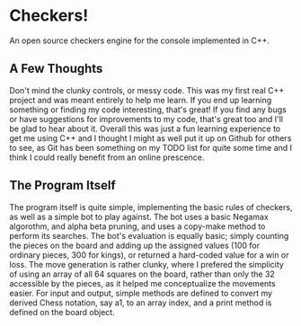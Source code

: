 # Checkers!
An open source checkers engine for the console implemented in C++.

## A Few Thoughts
Don't mind the clunky controls, or messy code. This was my first real C++ project and was meant entirely to help me learn. If you end up learning something or finding my code interesting, that's great! If you find any bugs or have suggestions for improvements to my code, that's great too and I'll be glad to hear about it. Overall this was just a fun learning experience to get me using C++ and I thought I might as well put it up on Github for others to see, as Git has been something on my TODO list for quite some time and I think I could really benefit from an online prescence.

## The Program Itself
The program itself is quite simple, implementing the basic rules of checkers, as well as a simple bot to play against. The bot uses a basic Negamax algorothm, and alpha beta pruning, and uses a copy-make method to perform its searches. The bot's evaluation is equally basic; simply counting the pieces on the board and adding up the assigned values (100 for ordinary pieces, 300 for kings), or returned a hard-coded value for a win or loss. 
The move generation is rather clunky, where I prefered the simplicity of using an array of all 64 squares on the board, rather than only the 32 accessible by the pieces, as it helped me conceptualize the movements easier. For input and output, simple methods are defined to convert my derived Chess notation, say a1, to an array index, and a print method is defined on the board object.
